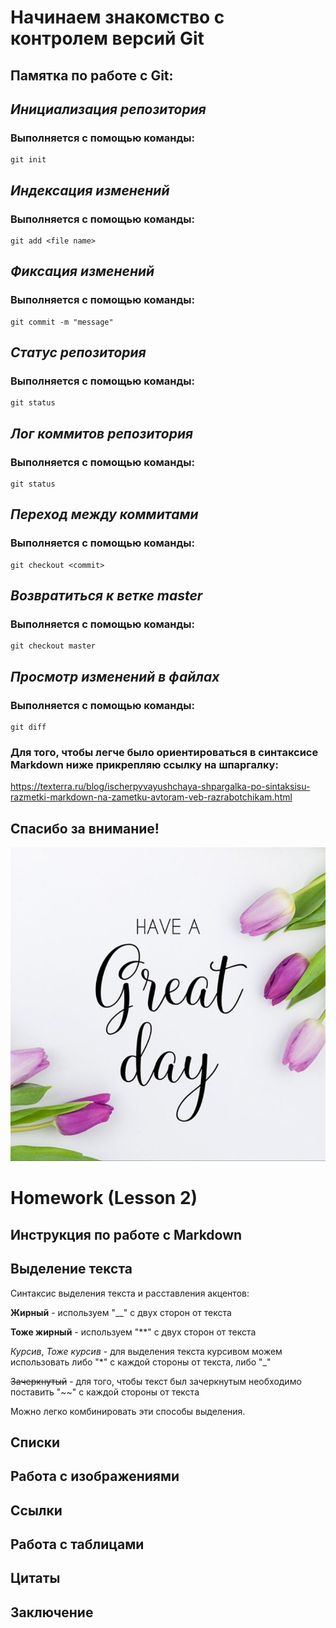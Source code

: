 # Начинаем знакомство с контролем версий Git

## Памятка по работе с Git:

## *Инициализация репозитория*

### Выполняется с помощью команды:
```
git init
```
## *Индексация изменений*

### Выполняется с помощью команды:
```
git add <file name>
```
## *Фиксация изменений*

### Выполняется с помощью команды:
```
git commit -m "message"
```
## *Статус репозитория*

### Выполняется с помощью команды:
```
git status
```
## *Лог коммитов репозитория*

### Выполняется с помощью команды:
```
git status
```
## *Переход между коммитами*

### Выполняется с помощью команды:
```
git checkout <commit>
```

## *Возвратиться к ветке master*

### Выполняется с помощью команды:
```
git checkout master
```

## *Просмотр изменений в файлах*

### Выполняется с помощью команды:
```
git diff
```

### **Для того, чтобы легче было ориентироваться в синтаксисе Markdown ниже прикрепляю ссылку на шпаргалку:**
<https://texterra.ru/blog/ischerpyvayushchaya-shpargalka-po-sintaksisu-razmetki-markdown-na-zametku-avtoram-veb-razrabotchikam.html>

## Спасибо за внимание!
![1](rep.jpg)

# Homework (Lesson 2)

## **Инструкция по работе с Markdown**

## Выделение текста

Синтаксис выделения текста и расставления акцентов:

__Жирный__ - используем "__" с двух сторон от текста


**Тоже жирный** - используем "**" с двух сторон от текста

*Курсив*, 
_Тоже курсив_ - для выделения текста курсивом можем использовать либо "*" с каждой стороны от текста, либо "_"

~~Зачеркнутый~~ - для того, чтобы текст был зачеркнутым необходимо поставить "~~" с каждой стороны от текста

Можно легко комбинировать эти способы выделения.

## Списки

## Работа с изображениями

## Ссылки

## Работа с таблицами

## Цитаты

## Заключение